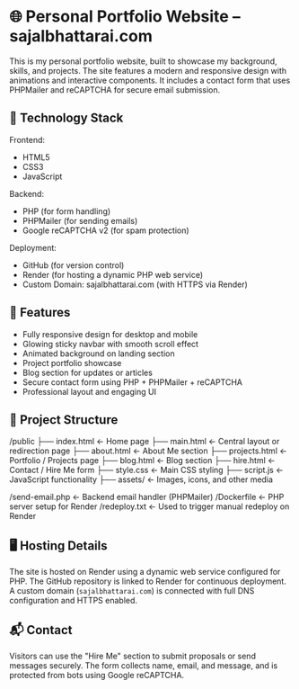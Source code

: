 # 🌐 Personal Portfolio Website – sajalbhattarai.com

This is my personal portfolio website, built to showcase my background, skills, and projects. The site features a modern and responsive design with animations and interactive components. It includes a contact form that uses PHPMailer and reCAPTCHA for secure email submission.

## 🔧 Technology Stack

Frontend:
- HTML5
- CSS3
- JavaScript

Backend:
- PHP (for form handling)
- PHPMailer (for sending emails)
- Google reCAPTCHA v2 (for spam protection)

Deployment:
- GitHub (for version control)
- Render (for hosting a dynamic PHP web service)
- Custom Domain: sajalbhattarai.com (with HTTPS via Render)

## 🚀 Features

- Fully responsive design for desktop and mobile
- Glowing sticky navbar with smooth scroll effect
- Animated background on landing section
- Project portfolio showcase
- Blog section for updates or articles
- Secure contact form using PHP + PHPMailer + reCAPTCHA
- Professional layout and engaging UI

## 📁 Project Structure

/public
├── index.html ← Home page
├── main.html ← Central layout or redirection page
├── about.html ← About Me section
├── projects.html ← Portfolio / Projects page
├── blog.html ← Blog section
├── hire.html ← Contact / Hire Me form
├── style.css ← Main CSS styling
├── script.js ← JavaScript functionality
├── assets/ ← Images, icons, and other media

/send-email.php ← Backend email handler (PHPMailer)
/Dockerfile ← PHP server setup for Render
/redeploy.txt ← Used to trigger manual redeploy on Render


## 🖥 Hosting Details

The site is hosted on Render using a dynamic web service configured for PHP. The GitHub repository is linked to Render for continuous deployment. A custom domain (`sajalbhattarai.com`) is connected with full DNS configuration and HTTPS enabled.

## 📬 Contact

Visitors can use the "Hire Me" section to submit proposals or send messages securely. The form collects name, email, and message, and is protected from bots using Google reCAPTCHA.


